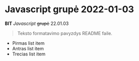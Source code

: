 # Javascript grupė 2022-01-03
 **BIT** *Javascript* ~~grupė~~ 22.01.03

> Teksto formatavimo pavyzdys README faile.

- Pirmas list item
- Antras list item
- Trecias list item
